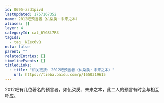 ```yaml
---
id: 0695-zzd1pivd
lastUpdated: 1757167352
name: 2012吧预言者（仏朶戾・未来之本）
aliases: []
layer: 4
categoryId: cat_6YGSt7R3
tagIds:
  - tag__NZec6vQ
nsfw: false
parent: ""
relatedEntries: []
timelineEvents: []
titledLinks:
  - title: "相关链接: 2012吧预言者（仏朶戾・未来之本）"
    url: https://tieba.baidu.com/p/1650319615
---
```


2012吧有几位著名的预言者，如仏朶戾、未来之本，此二人的预言有时会与相互呼应。